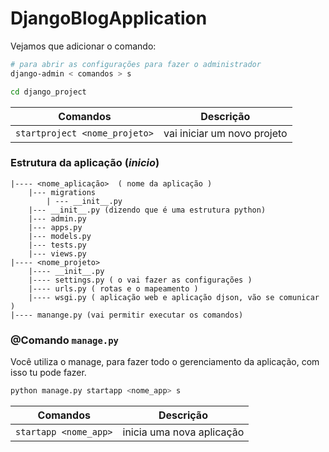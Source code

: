 # DjangoBlogApplication

Vejamos que adicionar o comando: 

````bash
# para abrir as configurações para fazer o administrador
django-admin < comandos > s

cd django_project

````

| Comandos | Descrição |
| -------- | --------- | 
| `startproject <nome_projeto>` | vai iniciar um novo projeto |

### Estrutura da aplicação (*inicio*)

````
|---- <nome_aplicação>  ( nome da aplicação )
    |--- migrations
        | --- __init__.py
    |--- __init__.py (dizendo que é uma estrutura python)
    |--- admin.py
    |--- apps.py
    |--- models.py
    |--- tests.py
    |--- views.py
|---- <nome_projeto>
    |---- __init__.py 
    |---- settings.py ( o vai fazer as configurações )
    |---- urls.py ( rotas e o mapeamento )
    |---- wsgi.py ( aplicação web e aplicação djson, vão se comunicar )
|---- manange.py (vai permitir executar os comandos)
````

### @Comando `manage.py`

Você utiliza o manage, para fazer todo o gerenciamento da aplicação, com isso tu pode fazer.

````bash
python manage.py startapp <nome_app> s
````

| Comandos | Descrição |
| -------- | --------- | 
| `startapp <nome_app>` | inicia uma nova aplicação |
